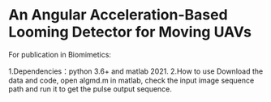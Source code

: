 # An Angular Acceleration-Based Looming Detector for Moving UAVs
For publication in Biomimetics:


1.Dependencies：python 3.6+ and matlab 2021.
2.How to use
Download the data and code, open algmd.m in matlab, check the input image sequence path and run it to get the pulse output sequence.

